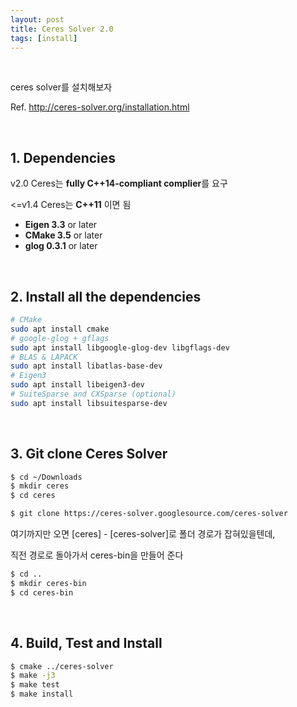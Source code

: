 ```yaml
---
layout: post
title: Ceres Solver 2.0
tags: [install]
---
```


<br/>

ceres solver를 설치해보자

Ref. http://ceres-solver.org/installation.html

<br/>

## 1. Dependencies

v2.0 Ceres는 **fully C++14-compliant complier**를 요구

<=v1.4 Ceres는 **C++11** 이면 됨

* **Eigen 3.3** or later
* **CMake 3.5** or later
* **glog 0.3.1** or later

<br/>

## 2. Install all the dependencies

~~~bash
# CMake
sudo apt install cmake
# google-glog + gflags
sudo apt install libgoogle-glog-dev libgflags-dev
# BLAS & LAPACK
sudo apt install libatlas-base-dev
# Eigen3
sudo apt install libeigen3-dev
# SuiteSparse and CXSparse (optional)
sudo apt install libsuitesparse-dev
~~~

<br/>

## 3. Git clone Ceres Solver

~~~bash
$ cd ~/Downloads
$ mkdir ceres
$ cd ceres
~~~

~~~bash
$ git clone https://ceres-solver.googlesource.com/ceres-solver
~~~

여기까지만 오면 [ceres] - [ceres-solver]로 폴더 경로가 잡혀있을텐데,

직전 경로로 돌아가서 ceres-bin을 만들어 준다

~~~bash
$ cd ..
$ mkdir ceres-bin
$ cd ceres-bin
~~~

<br/>

## 4. Build, Test and Install

~~~bash
$ cmake ../ceres-solver
$ make -j3
$ make test
$ make install
~~~
